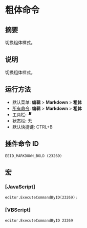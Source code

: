 # 粗体命令

## 摘要

切换粗体样式。

## 说明

切换粗体样式。

## 运行方法

- 默认菜单: **编辑** \> **Markdown** \> **粗体**
- [所有命令](../tools/all_commands): **编辑** \> **Markdown** \> **粗体**
- 工具栏: ![](../../images/bold.png)
- 状态栏: 无
- 默认快捷键: CTRL+B

## 插件命令 ID

```
EEID_MARKDOWN_BOLD (23269)
```

## 宏

### \[JavaScript\]

```
editor.ExecuteCommandByID(23269);
```

### \[VBScript\]

```
editor.ExecuteCommandByID 23269
```
